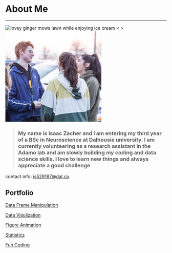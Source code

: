# About Me
---

<img src="IMG-0044.JPG" alt="lovey ginger mows lawn while enjoying ice cream" width="300"/>    <   >      <img src="IMG-7352.JPG" alt="lovey ginger mows lawn while enjoying ice cream" width="300"/>




> ### My name is Isaac Zacher and I am entering my third year of a BSc in Neuroscience at Dalhousie university. I am currently volunteering as a research assistant in the Adamo lab and am slowly building my coding and data science skills. I love to learn new things and always appreciate a good challenge 


contact info: is529187@dal.ca 




##  Portfolio

[Data Frame Manipulation ](open_multiple_files.md)  

[Data Visulization](Figure_Examples.md)

[Figure Animation](animation_ex.md)

[Statistics](stats_examples.md)

[Fun Coding](helpful_count.md) 
